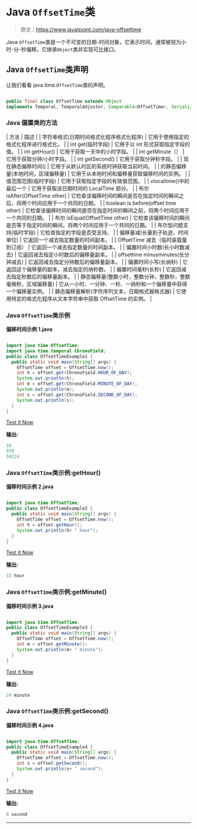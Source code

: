 # Java `OffsetTime`类

> 原文：<https://www.javatpoint.com/java-offsettime>

Java `OffsetTime`类是一个不可变的日期-时间对象，它表示时间，通常被视为小时-分-秒偏移。它继承`Object`类并实现可比接口。

## Java `OffsetTime`类声明

让我们看看 java.time.`OffsetTime`类的声明。

```java

public final class OffsetTime extends Object 
implements Temporal, TemporalAdjuster, Comparable<OffsetTime>, Serializable

```

### Java 偏置类的方法

| 方法 | 描述 |
| 字符串格式(日期时间格式化程序格式化程序) | 它用于使用指定的格式化程序进行格式化。 |
| int get(临时字段) | 它用于以 int 形式获取指定字段的值。 |
| int getHour() | 它用于获取一天中的小时字段。 |
| int getMinute（） | 它用于获取分钟/小时字段。 |
| int getSecond() | 它用于获取分钟秒字段。 |
| 现在静态偏移时间() | 它用于从默认时区的系统时钟获取当前时间。 |
| 的静态偏移量(本地时间，区域偏移量) | 它用于从本地时间和偏移量获取偏移时间的实例。 |
| 值范围范围(临时字段) | 它用于获取指定字段的有效值范围。 |
| vlocaltime()中的最后一个 | 它用于获取该日期时间的 LocalTime 部分。 |
| 布尔 isAfter(OffsetTime other) | 它检查该偏移时间的瞬间是否在指定时间的瞬间之后，将两个时间应用于一个共同的日期。 |
| boolean is before(offset time other) | 它检查该偏移时间的瞬间是否在指定时间的瞬间之前，将两个时间应用于一个共同的日期。 |
| 布尔 isEqual(OffsetTime other) | 它检查该偏移时间的瞬间是否等于指定时间的瞬间，将两个时间应用于一个共同的日期。 |
| 布尔型问题支持(临时字段) | 它检查指定的字段是否受支持。 |
| 偏移量减(长量到子轨迹，时间单位) | 它返回一个减去指定数量的时间副本。 |
| OffsetTime 减去（临时装载量到订阅） | 它返回一个减去指定数量的时间副本。 |
| 偏置时间小时数(长小时数减去) | 它返回减去指定小时数后的偏移量副本。 |
| offsettime minusminutes(长分钟减去) | 它返回减去指定分钟数后的偏移量副本。 |
| 偏置时间小写(长纳秒) | 它返回这个偏移量的副本，减去指定的纳秒数。 |
| 偏置时间毫秒(长秒) | 它返回减去指定秒数后的偏移量副本。 |
| 静态偏移量(整数小时，整数分钟，整数秒，整数毫微秒，区域偏移量) | 它从一小时、一分钟、一秒、一纳秒和一个偏移量中获得一个偏移量实例。 |
| 静态偏移量解析(字符序列文本，日期格式器格式器) | 它使用特定的格式化程序从文本字符串中获取 OffsetTime 的实例。 |

### Java `OffsetTime`类示例

**偏移时间示例 1.java**

```java

import java.time.OffsetTime;
import java.time.temporal.ChronoField;
public class OffsetTimeExample1 {
  public static void main(String[] args) {
    OffsetTime offset = OffsetTime.now();
    int h = offset.get(ChronoField.HOUR_OF_DAY);
    System.out.println(h);
    int m = offset.get(ChronoField.MINUTE_OF_DAY);
    System.out.println(m);
    int s = offset.get(ChronoField.SECOND_OF_DAY);
    System.out.println(s);
  }
}

```

[Test it Now](https://compiler.javatpoint.com/opr/test.jsp?filename=OffsetTimeExample1)

**输出:**

```java
16
970
58224

```

### Java `OffsetTime`类示例:getHour()

**偏移时间示例 2.java**

```java

import java.time.OffsetTime;
public class OffsetTimeExample2 {
  public static void main(String[] args) {
    OffsetTime offset = OffsetTime.now();
    int h = offset.getHour();
    System.out.println(h+ " hour");
  }
}

```

[Test it Now](https://compiler.javatpoint.com/opr/test.jsp?filename=OffsetTimeExample2)

**输出:**

```java
15 hour

```

### Java `OffsetTime`类示例:getMinute()

**偏移时间示例 3.java**

```java

import java.time.OffsetTime;
public class OffsetTimeExample3 {
  public static void main(String[] args) {
    OffsetTime offset = OffsetTime.now();
    int m = offset.getMinute();
    System.out.println(m+ " minute");
  }
}

```

[Test it Now](https://compiler.javatpoint.com/opr/test.jsp?filename=OffsetTimeExample3)

**输出:**

```java
24 minute

```

### Java `OffsetTime`类示例:getSecond()

**偏移时间示例 4.java**

```java

import java.time.OffsetTime;
public class OffsetTimeExample4 {
  public static void main(String[] args) {
    OffsetTime offset = OffsetTime.now();
    int s = offset.getSecond();
    System.out.println(s+ " second");
  }
}

```

[Test it Now](https://compiler.javatpoint.com/opr/test.jsp?filename=OffsetTimeExample4)

**输出:**

```java
8 second

```

* * *